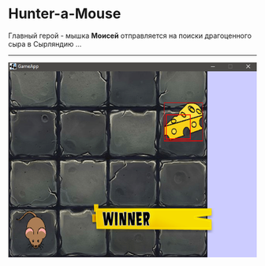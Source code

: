 # Hunter-a-Mouse

Главный герой - мышка **Моисей** отправляется на поиски драгоценного сыра в Сырляндию ...
___


![](gameplay.png)
